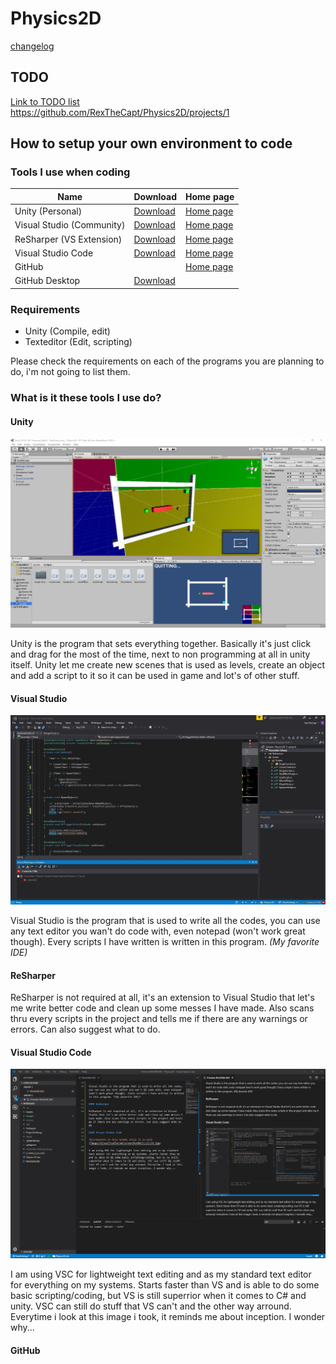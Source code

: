 # Physics2D

[changelog](CHANGELOG.MD)

## TODO

[Link to TODO list](https://github.com/RexTheCapt/Physics2D/projects/1) <br>
https://github.com/RexTheCapt/Physics2D/projects/1

## How to setup your own environment to code

### Tools I use when coding

| Name                      | Download                                                  | Home page                                        |
|---------------------------|-----------------------------------------------------------|--------------------------------------------------|
| Unity (Personal)          | [Download](https://unity3d.com/get-unity/download)        | [Home page](https://unity3d.com/)                |
| Visual Studio (Community) | [Download](https://visualstudio.microsoft.com/downloads/) | [Home page](https://visualstudio.microsoft.com/) |
| ReSharper (VS Extension)  | [Download](https://www.jetbrains.com/resharper/download/) | [Home page](https://www.jetbrains.com/resharper/)|
| Visual Studio Code        | [Download](https://code.visualstudio.com/download)        | [Home page](https://code.visualstudio.com/)      |
| GitHub                    |                                                           | [Home page](https://github.com/)                 |
| GitHub Desktop            | [Download](https://desktop.github.com/)                   |                                                  |

### Requirements
- Unity (Compile, edit)
- Texteditor (Edit, scripting)

Please check the requirements on each of the programs you are planning to do, i'm not going to list them.

### What is it these tools I use do?
#### Unity

![Screenshot on a WIP Unity project](Images/UnityScreenShot&#32;121218.jpg)

Unity is the program that sets everything together. Basically it's just click and drag for the most of the time, next to non programming at all in unity itself. Unity let me create new scenes that is used as levels, create an object and add a script to it so it can be used in game and lot's of other stuff.

#### Visual Studio

![Screenshot on a WIP code](Images/VisualStudioScreenShot&#32;121218.jpg)

Visual Studio is the program that is used to write all the codes, you can use any text editor you wan't do code with, even notepad (won't work great though). Every scripts I have written is written in this program. *(My favorite IDE)*

#### ReSharper

ReSharper is not required at all, it's an extension to Visual Studio that let's me write better code and clean up some messes I have made. Also scans thru every scripts in the project and tells me if there are any warnings or errors. Can also suggest what to do.

#### Visual Studio Code

![Screenshot on this README while it is WIP](Images/VisualStudioCodeScreenShot&#32;121218.jpg)

I am using VSC for lightweight text editing and as my standard text editor for everything on my systems. Starts faster than VS and is able to do some basic scripting/coding, but VS is still superrior when it comes to C# and unity. VSC can still do stuff that VS can't and the other way arround. Everytime i look at this image i took, it reminds me about inception. I wonder why...

#### GitHub